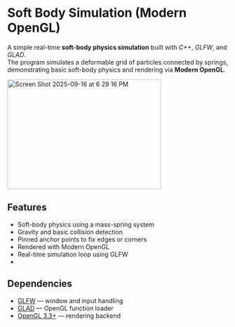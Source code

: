 # Soft Body Simulation (Modern OpenGL)
A simple real-time **soft-body physics simulation** built with _C++_, _GLFW_, and _GLAD_.  
The program simulates a deformable grid of particles connected by springs, demonstrating basic soft-body physics and rendering via **Modern OpenGL**.

<img width="350" height="250" alt="Screen Shot 2025-09-16 at 6 29 16 PM" src="https://github.com/user-attachments/assets/38bfbb30-3cf2-447b-b1d4-44fdd4e302a3" />

## Features
- Soft-body physics using a mass-spring system
- Gravity and basic collision detection
- Pinned anchor points to fix edges or corners
- Rendered with Modern OpenGL
- Real-time simulation loop using GLFW
- 
## Dependencies
- [GLFW](https://www.glfw.org/) — window and input handling  
- [GLAD](https://glad.dav1d.de/) — OpenGL function loader  
- [OpenGL 3.3+](https://www.opengl.org/) — rendering backend  

